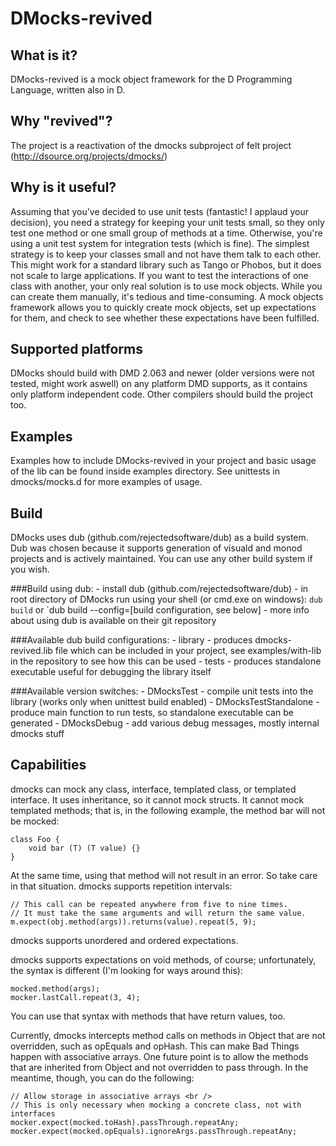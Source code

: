 DMocks-revived
====================

What is it?
---------------------
DMocks-revived is a mock object framework for the D Programming Language, written also in D.

Why "revived"?
---------------------
The project is a reactivation of the dmocks subproject of felt project (http://dsource.org/projects/dmocks/)

Why is it useful?
---------------------
Assuming that you've decided to use unit tests (fantastic! I applaud your decision), you need a strategy for keeping your unit tests small, so they only test one method or one small group of methods at a time. Otherwise, you're using a unit test system for integration tests (which is fine).
The simplest strategy is to keep your classes small and not have them talk to each other. This might work for a standard library such as Tango or Phobos, but it does not scale to large applications.
If you want to test the interactions of one class with another, your only real solution is to use mock objects. While you can create them manually, it's tedious and time-consuming. A mock objects framework allows you to quickly create mock objects, set up expectations for them, and check to see whether these expectations have been fulfilled.

Supported platforms
---------------------
DMocks should build with DMD 2.063 and newer (older versions were not tested, might work aswell) on any platform DMD supports, as it contains only platform independent code. Other compilers should build the project too.

Examples
---------------------
Examples how to include DMocks-revived in your project and basic usage of the lib can be found inside examples directory. See unittests in dmocks/mocks.d for more examples of usage.

Build
---------------------
DMocks uses dub (github.com/rejectedsoftware/dub) as a build system. Dub was chosen because it supports generation of visuald and monod projects and is actively maintained. You can use any other build system if you wish.

###Build using dub:
	- install dub (github.com/rejectedsoftware/dub)
	- in root directory of DMocks run using your shell (or cmd.exe on windows): `dub build` or `dub build --config=[build configuration, see below]
	- more info about using dub is available on their git repository
	
###Available dub build configurations:
	- library - produces dmocks-revived.lib file which can be included in your project, see examples/with-lib in the repository to see how this can be used
	- tests - produces standalone executable useful for debugging the library itself
	
###Available version switches:
	- DMocksTest - compile unit tests into the library (works only when unittest build enabled)
	- DMocksTestStandalone - produce main function to run tests, so standalone executable can be generated
	- DMocksDebug - add various debug messages, mostly internal dmocks stuff

Capabilities
---------------------
dmocks can mock any class, interface, templated class, or templated interface. It uses inheritance, so it cannot mock structs. It cannot mock templated methods; that is, in the following example, the method bar will not be mocked:

	class Foo {
		void bar (T) (T value) {}
	}

At the same time, using that method will not result in an error. So take care in that situation.
dmocks supports repetition intervals:

	// This call can be repeated anywhere from five to nine times.
	// It must take the same arguments and will return the same value.
	m.expect(obj.method(args)).returns(value).repeat(5, 9);


dmocks supports unordered and ordered expectations.

dmocks supports expectations on void methods, of course; unfortunately, the syntax is different (I'm looking for ways around this):

	mocked.method(args);
	mocker.lastCall.repeat(3, 4);

You can use that syntax with methods that have return values, too.

Currently, dmocks intercepts method calls on methods in Object that are not overridden, such as opEquals and opHash. This can make Bad Things happen with associative arrays. One future point is to allow the methods that are inherited from Object and not overridden to pass through. In the meantime, though, you can do the following:

	// Allow storage in associative arrays <br />
	// This is only necessary when mocking a concrete class, not with interfaces 
	mocker.expect(mocked.toHash).passThrough.repeatAny;
	mocker.expect(mocked.opEquals).ignoreArgs.passThrough.repeatAny;